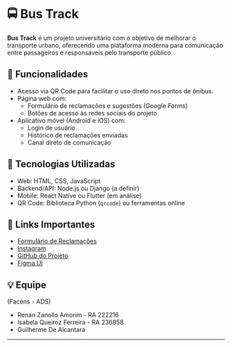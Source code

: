 # 🚍 Bus Track

**Bus Track** é um projeto universitário com o objetivo de melhorar o transporte urbano, oferecendo uma plataforma moderna para comunicação entre passageiros e responsáveis pelo transporte público.

## 📱 Funcionalidades

- Acesso via QR Code para facilitar o uso direto nos pontos de ônibus.
- Página web com:
  - Formulário de reclamações e sugestões (Google Forms)
  - Botões de acesso às redes sociais do projeto
- Aplicativo móvel (Android e iOS) com:
  - Login de usuário
  - Histórico de reclamações enviadas
  - Canal direto de comunicação

## 🚀 Tecnologias Utilizadas

- Web: HTML, CSS, JavaScript
- Backend/API: Node.js ou Django (a definir)
- Mobile: React Native ou Flutter (em análise)
- QR Code: Biblioteca Python (`qrcode`) ou ferramentas online

## 🔗 Links Importantes

- [Formulário de Reclamações](https://forms.google.com/...)
- [Instagram](https://instagram.com/seuprojeto)
- [GitHub do Projeto](https://github.com/seuprojeto/bustrack)
- [Figma UI]()

## 💡 Equipe

 (Facens - ADS)
- Renan Zanollo Amorim - RA 222216
- Isabela Queiroz Ferreira - RA 236858
- Guilherme De Alcantara 

---

